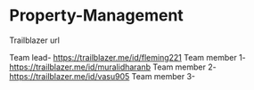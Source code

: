 # Property-Management 


Trailblazer url

Team lead- https://trailblazer.me/id/fleming221
Team member 1- https://trailblazer.me/id/muralidharanb
Team member 2- https://trailblazer.me/id/vasu905
Team member 3-
